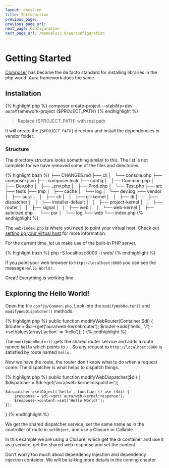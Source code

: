```yaml
---
layout: docs2-en
title: Introduction
previous_page:
previous_page_url:
next_page: Configuration
next_page_url: /manuals/2.0/en/configuration
---
```


# Getting Started

[Composer](http://getcomposer.org) has become the de facto standard for installing libraries in the php world. Aura framework does the same.

## Installation

{% highlight php %}
composer create-project --stability=dev aura/framework-project {$PROJECT_PATH}
{% endhighlight %}

> Replace {$PROJECT_PATH} with real path

It will create the `{$PROJECT_PATH}` directory and install the dependencies in vendor folder.

### Structure

The directory structure looks something similar to this. The list is not complete for we have removed some of the files and directories.

{% highlight bash %}
├── CHANGES.md
├── cli
│   └── console.php
├── composer.json
├── composer.lock
├── config
│   ├── Common.php
│   ├── Dev.php
│   ├── _env.php
│   ├── Prod.php
│   └── Test.php
├── src
├── tests
├── tmp
│   ├── cache
│   └── log
│       └── dev.log
├── vendor
│   ├── aura
│   │   ├── cli
│   │   ├── cli-kernel
│   │   ├── di
│   │   ├── dispatcher
│   │   ├── installer-default
│   │   ├── project-kernel
│   │   ├── router
│   │   ├── signal
│   │   ├── web
│   │   └── web-kernel
│   ├── autoload.php
│   └── psr
│       └── log
└── web
    └── index.php
{% endhighlight %}

The `web/index.php` is where you need to point your virtual host. Check out [setting up your virtual host](/manuals/2.0/en/setup/) for more information.

For the current time, let us make use of the built-in PHP server.


{% highlight bash %}
php -S localhost:8000 -t web/
{% endhighlight %}

If you point your web browser to `http://localhost:8000` you can see the message `Hello World!`.

Great! Everything is working fine.

## Exploring the Hello World!

Open the file `config/Common.php`. Look into the `modifyWebRouter()` and
`modifyWebDispatcher()` methods.

{% highlight php %}
public function modifyWebRouter(Container $di)
{
    $router = $di->get('aura/web-kernel:router');
    $router->add('hello', '/')
           ->setValues(array('action' => 'hello'));
}
{% endhighlight %}

The `modifyWebRouter()` gets the shared router service and adds a route named `hello` which points to `/` . So any request to `http://localhost:8000` is satisfied by route named `hello`.

Now we have the route, the router don't know what to do when a request come. The dispatcher is what helps to dispatch things.

{% highlight php %}
public function modifyWebDispatcher($di)
{
    $dispatcher = $di->get('aura/web-kernel:dispatcher');

    $dispatcher->setObject('hello', function () use ($di) {
        $response = $di->get('aura/web-kernel:response');
        $response->content->set('Hello World!');
    });
}
{% endhighlight %}

We get the shared dispatcher service, set the same name as in the controller of route in `setObject`, and use a Closure or Callable.

In this example we are using a Closure, which get the di container and use it as a service, get the shared web response and set the content.

Don't worry too much about dependency injection and dependency injection container. We will be talking more details in the coming chapter.
